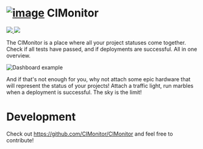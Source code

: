 # [![image](https://cloud.githubusercontent.com/assets/6495166/26699859/947f4466-471b-11e7-9d82-9f0db072a675.png)](https://cimonitor.readthedocs.io) CIMonitor
[
    ![](https://readthedocs.org/projects/cimonitor/badge/?version=latest)
    ![](https://travis-ci.org/CIMonitor/CIMonitor.svg?branch=master)
](https://cimonitor.readthedocs.io)

The CIMonitor is a place where all your project statuses come together.
Check if all tests have passed, and if deployments are successful. All
in one overview.

![Dashboard example](https://cloud.githubusercontent.com/assets/6495166/26701884/054927be-4723-11e7-9a2b-bee612c23942.png)

And if that's not enough for you, why not attach some epic hardware
that will represent the status of your projects! Attach a traffic
light, run marbles when a deployment is successful. The sky is the
limit!

# Development

Check out https://github.com/CIMonitor/CIMonitor and feel free to contribute!
